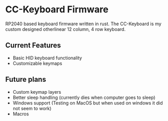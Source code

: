 # CC-Keyboard Firmware

RP2040 based keyboard firmware written in rust. The CC-Keyboard is my custom designed otherlinear 12 column, 4 row keyboard.

## Current Features
- Basic HID keyboard functionality
- Customizable keymaps

## Future plans
- Custom keymap layers
- Better sleep handling (currently dies when computer goes to sleep)
- Windows support (Testing on MacOS but when used on windows it did not seem to work)
- Macros
